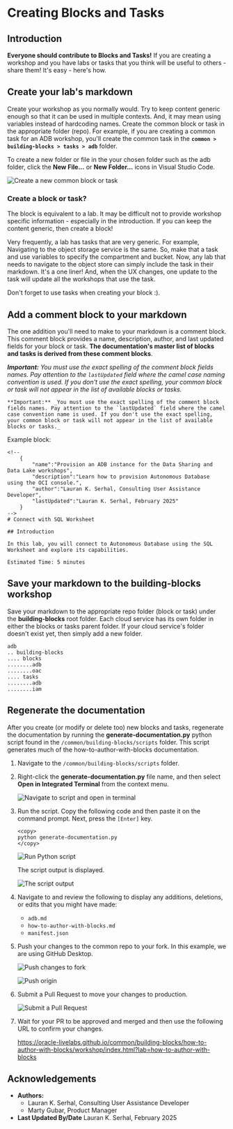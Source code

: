 # Creating Blocks and Tasks

## Introduction

**Everyone should contribute to Blocks and Tasks!** If you are creating a workshop and you have labs or tasks that you think will be useful to others - share them! It's easy - here's how.

## Create your lab's markdown

Create your workshop as you normally would. Try to keep content generic enough so that it can be used in multiple contexts. And, it may mean using variables instead of hardcoding names. Create the common block or task in the appropriate folder (repo). For example, if you are creating a common task for an ADB workshop, you'll create the common task in the **`common > building-blocks > tasks > adb`** folder.

To create a new folder or file in the your chosen folder such as the adb folder, click the **New File...** or **New Folder...** icons in Visual Studio Code.

  ![Create a new common block or task](images/create-file-folder-icon-vsc.png " ")

### Create a block or task?

The block is equivalent to a lab. It may be difficult not to provide workshop specific information - especially in the introduction. If you can keep the content generic, then create a block!

Very frequently, a lab has tasks that are very generic. For example, Navigating to the object storage service is the same. So, make that a task and use variables to specify the compartment and bucket. Now, any lab that needs to navigate to the object store can simply include the task in their markdown. It's a one liner! And, when the UX changes, one update to the task will update all the workshops that use the task.

Don't forget to use tasks when creating your block :).

## Add a comment block to your markdown

The one addition you'll need to make to your markdown is a comment block. This comment block provides a name, description, author, and last updated fields for your block or task. **The documentation's master list of blocks and tasks is derived from these comment blocks**.

**_Important:_** _You must use the exact spelling of the comment block fields names. Pay attention to the `lastUpdated` field where the camel case naming convention is used. If you don't use the exact spelling, your common block or task will not appear in the list of available blocks or tasks._

    **Important:** _You must use the exact spelling of the comment block fields names. Pay attention to the `lastUpdated` field where the camel case convention name is used. If you don't use the exact spelling, your common block or task will not appear in the list of available blocks or tasks._

Example block:

```
<!--
    {
        "name":"Provision an ADB instance for the Data Sharing and Data Lake workshops",
        "description":"Learn how to provision Autonomous Database using the OCI console.",
        "author":"Lauran K. Serhal, Consulting User Assistance Developer",
        "lastUpdated":"Lauran K. Serhal, February 2025"
    }
-->
# Connect with SQL Worksheet

## Introduction

In this lab, you will connect to Autonomous Database using the SQL Worksheet and explore its capabilities.

Estimated Time: 5 minutes

```

## Save your markdown to the building-blocks workshop

Save your markdown to the appropriate repo folder (block or task) under the **building-blocks** root folder. Each cloud service has its own folder in either the blocks or tasks parent folder. If your cloud service's folder doesn't exist yet, then simply add a new folder.

```
adb
.. building-blocks
.... blocks
........adb
........oac
.... tasks
........adb
........iam

```

## Regenerate the documentation

After you create (or modify or delete too) new blocks and tasks, regenerate the documentation by running the **generate-documentation.py** python script found in the `/common/building-blocks/scripts` folder. This script generates much of the how-to-author-with-blocks documentation.

1. Navigate to the `/common/building-blocks/scripts` folder.

2. Right-click the **generate-documentation.py** file name, and then select **Open in Integrated Terminal** from the context menu.

    ![Navigate to script and open in terminal](images/open-integrated-terminal.png " ")

3. Run the script. Copy the following code and then paste it on the command prompt. Next, press the `[Enter]` key. 

    ```
    <copy>
    python generate-documentation.py
    </copy>
    ```

    ![Run Python script](./images/run-python-script.png " ")

    The script output is displayed.

    ![The script output](./images/script-output.png " ")

4. Navigate to and review the following to display any additions, deletions, or edits that you might have made:

    * `adb.md`
    * `how-to-author-with-blocks.md`
    * `manifest.json`

5. Push your changes to the common repo to your fork. In this example, we are using GitHub Desktop.

    ![Push changes to fork](./images/push-to-fork.png " ")

    ![Push origin](./images/push-origin.png " ")

6. Submit a Pull Request to move your changes to production.

    ![Submit a Pull Request](./images/submit-pr.png " ")

7. Wait for your PR to be approved and merged and then use the following URL to confirm your changes.

    https://oracle-livelabs.github.io/common/building-blocks/how-to-author-with-blocks/workshop/index.html?lab=how-to-author-with-blocks

## Acknowledgements

* **Authors:**
    * Lauran K. Serhal, Consulting User Assistance Developer
    * Marty Gubar, Product Manager
* **Last Updated By/Date** Lauran K. Serhal, February 2025
